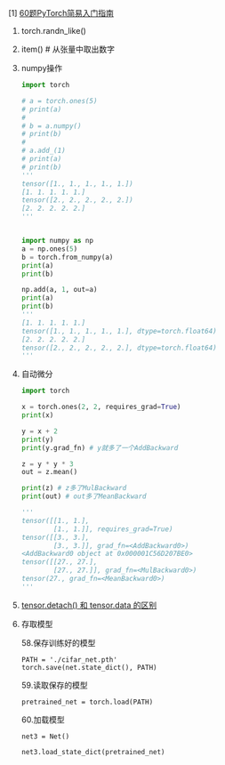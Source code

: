 [1] [60题PyTorch简易入门指南](https://zhuanlan.zhihu.com/p/99318332)

1. torch.randn_like()

2. item()  # 从张量中取出数字

3. numpy操作

   ```python
   import torch
   
   # a = torch.ones(5)
   # print(a)
   #
   # b = a.numpy()
   # print(b)
   #
   # a.add_(1)
   # print(a)
   # print(b)
   '''
   tensor([1., 1., 1., 1., 1.])
   [1. 1. 1. 1. 1.]
   tensor([2., 2., 2., 2., 2.])
   [2. 2. 2. 2. 2.]
   '''
   
   
   import numpy as np
   a = np.ones(5)
   b = torch.from_numpy(a)
   print(a)
   print(b)
   
   np.add(a, 1, out=a)
   print(a)
   print(b)
   '''
   [1. 1. 1. 1. 1.]
   tensor([1., 1., 1., 1., 1.], dtype=torch.float64)
   [2. 2. 2. 2. 2.]
   tensor([2., 2., 2., 2., 2.], dtype=torch.float64)
   '''
   ```

4. 自动微分

   ```python
   import torch
   
   x = torch.ones(2, 2, requires_grad=True)
   print(x)
   
   y = x + 2
   print(y)
   print(y.grad_fn) # y就多了一个AddBackward
   
   z = y * y * 3
   out = z.mean()
   
   print(z) # z多了MulBackward
   print(out) # out多了MeanBackward
   
   '''
   tensor([[1., 1.],
           [1., 1.]], requires_grad=True)
   tensor([[3., 3.],
           [3., 3.]], grad_fn=<AddBackward0>)
   <AddBackward0 object at 0x000001C56D207BE0>
   tensor([[27., 27.],
           [27., 27.]], grad_fn=<MulBackward0>)
   tensor(27., grad_fn=<MeanBackward0>)
   '''
   ```

5. [tensor.detach() 和 tensor.data 的区别](https://blog.csdn.net/DreamHome_S/article/details/85259533)

6. 存取模型

   58.保存训练好的模型

   ```python3
   PATH = './cifar_net.pth'
   torch.save(net.state_dict(), PATH)
   ```

   59.读取保存的模型

   ```python3
   pretrained_net = torch.load(PATH)
   ```

   60.加载模型

   ```python3
   net3 = Net()
   
   net3.load_state_dict(pretrained_net)
   ```